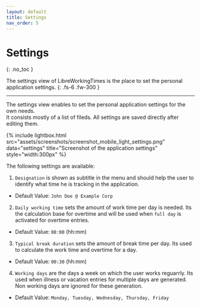 ```yaml
---
layout: default
title: Settings
nav_order: 5
---
```


# Settings
{: .no_toc }

The settings view of LibreWorkingTimes is the place to set the personal application settings.
{: .fs-6 .fw-300 }

---

The settings view enables to set the personal application settings for the own needs. \
It consists mostly of a list of fileds. All settings are saved directly after editing them.

{% include lightbox.html src="assets/screenshots/screenshot_mobile_light_settings.png" data="settings" title="Screenshot of the application settings" style="width:300px" %}

The following settings are available:

1. `Designation` is shown as subtitle in the menu and should help the user to identify what time he is tracking in the application.
  - Default Value: `John Doe @ Example Corp`
2. `Daily working time` sets the amount of work time per day is needed. Its the calculation base for overtime and will be used when `full day` is activated for overtime entries.
  - Default Value: `08:00` (hh:mm)
3. `Typical break duration` sets the amount of break time per day. Its used to calculate the work time and overtime for a day.
  - Default Value: `00:30` (hh:mm)
4. `Working days` are the days a week on which the user works reguarrly. Its used when illness or vacation entries for multiple days are generated. Non working days are ignored for these generation.
  - Default Value: `Monday, Tuesday, Wednesday, Thursday, Friday`
